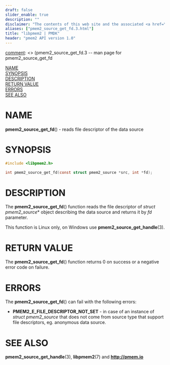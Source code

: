 ```yaml
---
draft: false
slider_enable: true
description: ""
disclaimer: "The contents of this web site and the associated <a href=\"https://github.com/pmem\">GitHub repositories</a> are BSD-licensed open source."
aliases: ["pmem2_source_get_fd.3.html"]
title: "libpmem2 | PMDK"
header: "pmem2 API version 1.0"
---
```


[comment]: <> (SPDX-License-Identifier: BSD-3-Clause)
[comment]: <> (Copyright 2020, Intel Corporation)

[comment]: <> (pmem2_source_get_fd.3 -- man page for pmem2_source_get_fd

[NAME](#name)<br />
[SYNOPSIS](#synopsis)<br />
[DESCRIPTION](#description)<br />
[RETURN VALUE](#return-value)<br />
[ERRORS](#errors)<br />
[SEE ALSO](#see-also)<br />

# NAME #

**pmem2_source_get_fd**() - reads file descriptor of the data source

# SYNOPSIS #

```c
#include <libpmem2.h>

int pmem2_source_get_fd(const struct pmem2_source *src, int *fd);
```

# DESCRIPTION #

The **pmem2_source_get_fd**() function reads the file descriptor of
*struct pmem2_source** object describing the data source and returns it
by *fd* parameter.

This function is Linux only, on Windows use **pmem2_source_get_handle**(3).

# RETURN VALUE #

The **pmem2_source_get_fd**() function returns 0 on success
or a negative error code on failure.

# ERRORS #

The **pmem2_source_get_fd**() can fail with the following errors:

* **PMEM2_E_FILE_DESCRIPTOR_NOT_SET** - in case of an instance of
*struct pmem2_source* that does not come from source type that
support file descriptors, eg. anonymous data source.

# SEE ALSO #

**pmem2_source_get_handle**(3), **libpmem2**(7) and **<http://pmem.io>**
